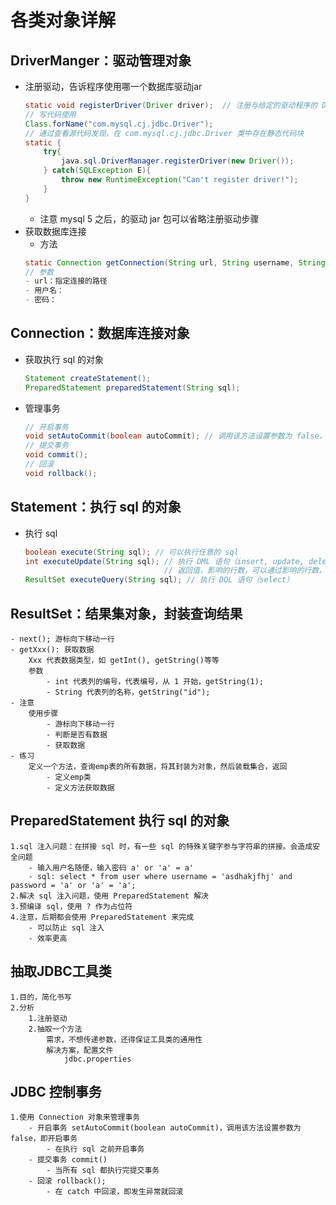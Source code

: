 # 各类对象详解
## DriverManger：驱动管理对象
* 注册驱动，告诉程序使用哪一个数据库驱动jar
    ``` java
    static void registerDriver(Driver driver);  // 注册与给定的驱动程序的 DriverManger
    // 写代码使用
    Class.forName("com.mysql.cj.jdbc.Driver");
    // 通过查看源代码发现，在 com.mysql.cj.jdbc.Driver 类中存在静态代码块
    static {
        try{
            java.sql.DriverManager.registerDriver(new Driver());
        } catch(SQLException E){
            throw new RuntimeException("Can't register driver!");
        }
    }
    ```
    - 注意 mysql 5 之后，的驱动 jar 包可以省略注册驱动步骤
* 获取数据库连接
    * 方法
    ``` java
    static Connection getConnection(String url, String username, String password);   
    // 参数
    - url：指定连接的路径
    - 用户名：
    - 密码：
    ```
## Connection：数据库连接对象
* 获取执行 sql 的对象
    ``` java
    Statement createStatement();
    PreparedStatement preparedStatement(String sql);
    ```
* 管理事务
    ``` java
    // 开启事务
    void setAutoCommit(boolean autoCommit); // 调用该方法设置参数为 false，即开启事务
    // 提交事务
    void commit();
    // 回滚
    void rollback();
    ```

## Statement：执行 sql 的对象
* 执行 sql
    ``` java
    boolean execute(String sql); // 可以执行任意的 sql
    int executeUpdate(String sql); // 执行 DML 语句（insert, update, delete）语句，DDL（create, alter, drop）语句
                                   // 返回值，影响的行数，可以通过影响的行数，判断语句是否执行成功
    ResultSet executeQuery(String sql); // 执行 DQL 语句（select）
    ```

## ResultSet：结果集对象，封装查询结果
    - next(); 游标向下移动一行
    - getXxx(): 获取数据
        Xxx 代表数据类型，如 getInt(), getString()等等
        参数
            - int 代表列的编号，代表编号，从 1 开始，getString(1);
            - String 代表列的名称，getString("id");
    - 注意
        使用步骤
            - 游标向下移动一行
            - 判断是否有数据
            - 获取数据
    - 练习
        定义一个方法，查询emp表的所有数据，将其封装为对象，然后装载集合，返回
            - 定义emp类
            - 定义方法获取数据
## PreparedStatement 执行 sql 的对象
    1.sql 注入问题：在拼接 sql 时，有一些 sql 的特殊关键字参与字符串的拼接。会造成安全问题
        - 输入用户名随便，输入密码 a' or 'a' = a'
        - sql: select * from user where username = 'asdhakjfhj' and password = 'a' or 'a' = 'a';
    2.解决 sql 注入问题，使用 PreparedStatement 解决
    3.预编译 sql，使用 ? 作为占位符
    4.注意，后期都会使用 PreparedStatement 来完成
        - 可以防止 sql 注入
        - 效率更高

## 抽取JDBC工具类
    1.目的，简化书写
    2.分析
        1.注册驱动
        2.抽取一个方法
            需求，不想传递参数，还得保证工具类的通用性
            解决方案，配置文件
                jdbc.properties

## JDBC 控制事务
    1.使用 Connection 对象来管理事务
        - 开启事务 setAutoCommit(boolean autoCommit)，调用该方法设置参数为 false，即开启事务
            - 在执行 sql 之前开启事务
        - 提交事务 commit()
            - 当所有 sql 都执行完提交事务
        - 回滚 rollback();
            - 在 catch 中回滚，即发生异常就回滚